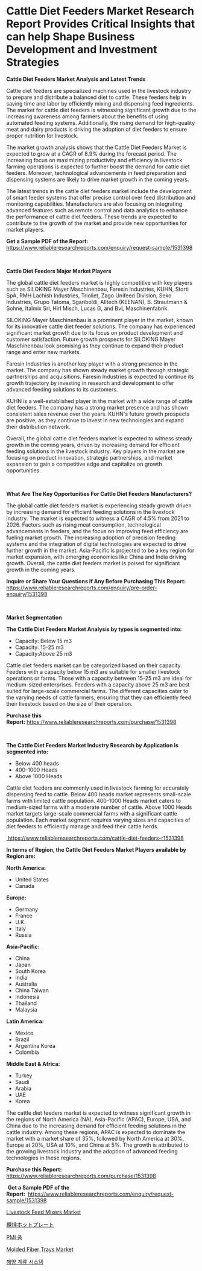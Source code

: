 <p><h1>Cattle Diet Feeders Market Research Report Provides Critical Insights that can help Shape Business Development and Investment Strategies</h1></p><p><strong>Cattle Diet Feeders Market Analysis and Latest Trends</strong></p>
<p><p>Cattle diet feeders are specialized machines used in the livestock industry to prepare and distribute a balanced diet to cattle. These feeders help in saving time and labor by efficiently mixing and dispensing feed ingredients. The market for cattle diet feeders is witnessing significant growth due to the increasing awareness among farmers about the benefits of using automated feeding systems. Additionally, the rising demand for high-quality meat and dairy products is driving the adoption of diet feeders to ensure proper nutrition for livestock.</p><p>The market growth analysis shows that the Cattle Diet Feeders Market is expected to grow at a CAGR of 8.9% during the forecast period. The increasing focus on maximizing productivity and efficiency in livestock farming operations is expected to further boost the demand for cattle diet feeders. Moreover, technological advancements in feed preparation and dispensing systems are likely to drive market growth in the coming years.</p><p>The latest trends in the cattle diet feeders market include the development of smart feeder systems that offer precise control over feed distribution and monitoring capabilities. Manufacturers are also focusing on integrating advanced features such as remote control and data analytics to enhance the performance of cattle diet feeders. These trends are expected to contribute to the growth of the market and provide new opportunities for market players.</p></p>
<p><strong>Get a Sample PDF of the Report:&nbsp;</strong> <a href="https://www.reliableresearchreports.com/enquiry/request-sample/1531398">https://www.reliableresearchreports.com/enquiry/request-sample/1531398</a></p>
<p>&nbsp;</p>
<p><strong>Cattle Diet Feeders Major Market Players</strong></p>
<p><p>The global cattle diet feeders market is highly competitive with key players such as SILOKING Mayer Maschinenbau, Faresin Industries, KUHN, Storti SpA, RMH Lachish Industries, Trioliet, Zago Unifeed Division, Seko Industries, Grupo Tatoma, Sgariboldi, Alltech (KEENAN), B. Strautmann & Sohne, Italmix Srl, Hirl Misch, Lucas G, and BvL Maschinenfabrik. </p><p>SILOKING Mayer Maschinenbau is a prominent player in the market, known for its innovative cattle diet feeder solutions. The company has experienced significant market growth due to its focus on product development and customer satisfaction. Future growth prospects for SILOKING Mayer Maschinenbau look promising as they continue to expand their product range and enter new markets. </p><p>Faresin Industries is another key player with a strong presence in the market. The company has shown steady market growth through strategic partnerships and acquisitions. Faresin Industries is expected to continue its growth trajectory by investing in research and development to offer advanced feeding solutions to its customers. </p><p>KUHN is a well-established player in the market with a wide range of cattle diet feeders. The company has a strong market presence and has shown consistent sales revenue over the years. KUHN's future growth prospects are positive, as they continue to invest in new technologies and expand their distribution network. </p><p>Overall, the global cattle diet feeders market is expected to witness steady growth in the coming years, driven by increasing demand for efficient feeding solutions in the livestock industry. Key players in the market are focusing on product innovation, strategic partnerships, and market expansion to gain a competitive edge and capitalize on growth opportunities.</p></p>
<p>&nbsp;</p>
<p><strong>What Are The Key Opportunities For Cattle Diet Feeders Manufacturers?</strong></p>
<p><p>The global cattle diet feeders market is experiencing steady growth driven by increasing demand for efficient feeding solutions in the livestock industry. The market is expected to witness a CAGR of 4.5% from 2021 to 2026. Factors such as rising meat consumption, technological advancements in feeders, and the focus on improving feed efficiency are fueling market growth. The increasing adoption of precision feeding systems and the integration of digital technologies are expected to drive further growth in the market. Asia-Pacific is projected to be a key region for market expansion, with emerging economies like China and India driving growth. Overall, the cattle diet feeders market is poised for significant growth in the coming years.</p></p>
<p><strong>Inquire or Share Your Questions If Any Before Purchasing This Report:</strong> <a href="https://www.reliableresearchreports.com/enquiry/pre-order-enquiry/1531398">https://www.reliableresearchreports.com/enquiry/pre-order-enquiry/1531398</a></p>
<p>&nbsp;</p>
<p><strong>Market Segmentation</strong></p>
<p><strong>The Cattle Diet Feeders Market Analysis by types is segmented into:</strong></p>
<p><ul><li>Capacity: Below 15 m3</li><li>Capacity: 15-25 m3</li><li>Capacity:Above 25 m3</li></ul></p>
<p><p>Cattle diet feeders market can be categorized based on their capacity. Feeders with a capacity below 15 m3 are suitable for smaller livestock operations or farms. Those with a capacity between 15-25 m3 are ideal for medium-sized enterprises. Feeders with a capacity above 25 m3 are best suited for large-scale commercial farms. The different capacities cater to the varying needs of cattle farmers, ensuring that they can efficiently feed their livestock based on the size of their operation.</p></p>
<p><strong>Purchase this Report:&nbsp;</strong><a href="https://www.reliableresearchreports.com/purchase/1531398">https://www.reliableresearchreports.com/purchase/1531398</a></p>
<p>&nbsp;</p>
<p><strong>The Cattle Diet Feeders Market Industry Research by Application is segmented into:</strong></p>
<p><ul><li>Below 400 heads</li><li>400-1000 Heads</li><li>Above 1000 Heads</li></ul></p>
<p><p>Cattle diet feeders are commonly used in livestock farming for accurately dispensing feed to cattle. Below 400 heads market represents small-scale farms with limited cattle population. 400-1000 Heads market caters to medium-sized farms with a moderate number of cattle. Above 1000 Heads market targets large-scale commercial farms with a significant cattle population. Each market segment requires varying sizes and capacities of diet feeders to efficiently manage and feed their cattle herds.</p></p>
<p><a href="https://www.reliableresearchreports.com/cattle-diet-feeders-r1531398">&nbsp;https://www.reliableresearchreports.com/cattle-diet-feeders-r1531398</a></p>
<p><strong>In terms of Region, the Cattle Diet Feeders Market Players available by Region are:</strong></p>
<p>
    <p> <strong> North America: </strong>
        <ul>
            <li>United States</li>
            <li>Canada</li>
        </ul>
        </p> 
    <p> <strong> Europe: </strong>
        <ul>
            <li>Germany</li>
            <li>France</li>
            <li>U.K.</li>
            <li>Italy</li>
            <li>Russia</li>
        </ul>
        </p> 
    <p> <strong> Asia-Pacific: </strong>
        <ul>
            <li>China</li>
            <li>Japan</li>
            <li>South Korea</li>
            <li>India</li>
            <li>Australia</li>
            <li>China Taiwan</li>
            <li>Indonesia</li>
            <li>Thailand</li>
            <li>Malaysia</li>
        </ul>
        </p> 
    <p> <strong> Latin America: </strong>
        <ul>
            <li>Mexico</li>
            <li>Brazil</li>
            <li>Argentina Korea</li>
            <li>Colombia</li>
        </ul>
        </p> 
    <p> <strong> Middle East & Africa: </strong>
        <ul>
            <li>Turkey</li>
            <li>Saudi</li>
            <li>Arabia</li>
            <li>UAE</li>
            <li>Korea</li>
        </ul>
    </p>
    </p>
<p><p>The cattle diet feeders market is expected to witness significant growth in the regions of North America (NA), Asia-Pacific (APAC), Europe, USA, and China due to the increasing demand for efficient feeding solutions in the cattle industry. Among these regions, APAC is expected to dominate the market with a market share of 35%, followed by North America at 30%, Europe at 20%, USA at 10%, and China at 5%. The growth is attributed to the growing livestock industry and the adoption of advanced feeding technologies in these regions.</p></p>
<p><strong>Purchase this Report: </strong><a href="https://www.reliableresearchreports.com/purchase/1531398">https://www.reliableresearchreports.com/purchase/1531398</a></p>
<p>&nbsp;<strong>Get a Sample PDF of the Report:&nbsp;&nbsp;</strong><a href="https://www.reliableresearchreports.com/enquiry/request-sample/1531398">https://www.reliableresearchreports.com/enquiry/request-sample/1531398</a></p>
<p><strong></strong></p>
<p><p><a href="https://github.com/elizabethdagraca/Market-Research-Report-List-2/blob/main/livestock-feed-mixers-market.md">Livestock Feed Mixers Market</a></p><p><a href="https://github.com/vtbvgl20191192/Market-Research-Report-List-1/blob/main/976222329483.md">攪拌ホットプレート</a></p><p><a href="https://github.com/lzuwsfreyoq70/Market-Research-Report-List-1/blob/main/812318427065.md">PMI 폼</a></p><p><a href="https://issuu.com/reportprime-2/docs/molded-fiber-trays-market-size-2030.pptx">Molded Fiber Trays Market</a></p><p><a href="https://github.com/TrevorKruvalis5678/Market-Research-Report-List-1/blob/main/366258127066.md">해양 계류 시스템</a></p></p>